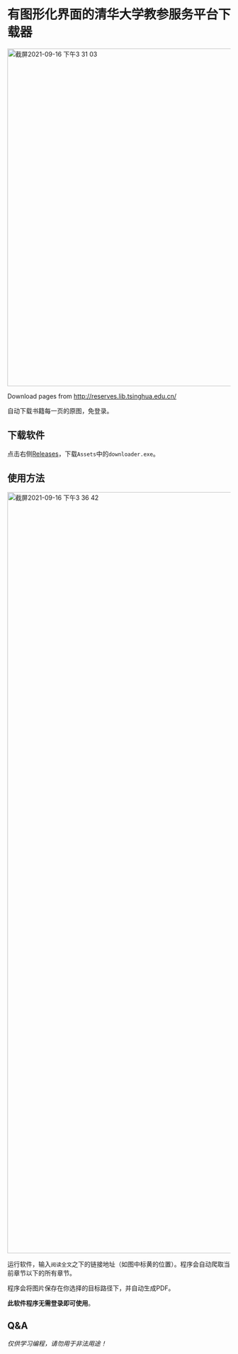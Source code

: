 # 有图形化界面的清华大学教参服务平台下载器
<img width="762" alt="截屏2021-09-16 下午3 31 03" src="https://user-images.githubusercontent.com/77945509/133569567-39b61b75-4003-4d71-abb5-36d42201d0b1.png">


Download pages from http://reserves.lib.tsinghua.edu.cn/

自动下载书籍每一页的原图，免登录。

## 下载软件

点击右侧[Releases](https://github.com/i207M/reserves-lib-tsinghua-downloader/releases/latest)，下载`Assets`中的`downloader.exe`。

## 使用方法
<img width="1718" alt="截屏2021-09-16 下午3 36 42" src="https://user-images.githubusercontent.com/77945509/133570595-81a624c1-0a81-4ddc-82f6-dfaf12b61a35.png">


运行软件，输入`阅读全文`之下的链接地址（如图中标黄的位置）。程序会自动爬取当前章节以下的所有章节。

程序会将图片保存在你选择的目标路径下，并自动生成PDF。

**此软件程序无需登录即可使用**。

## Q&A

*仅供学习编程，请勿用于非法用途！*
